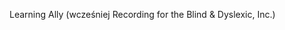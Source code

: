 <Token xmlns:xlink="http://www.w3.org/1999/xlink"><embeddedLabel xmlns="http://ddue.schemas.microsoft.com/authoring/2003/5">Learning Ally (wcześniej Recording for the Blind &amp; Dyslexic, Inc.) </embeddedLabel></Token>

<!--HONumber=Jul16_HO3-->


